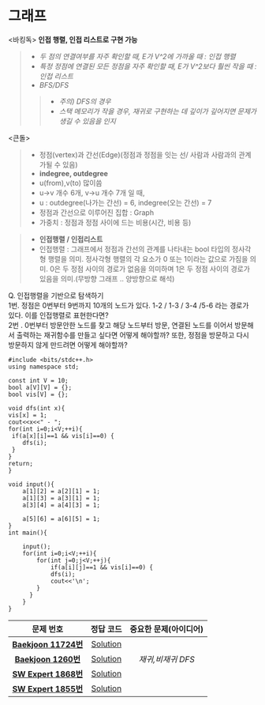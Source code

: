 # 그래프   
<바킹독>
__인접 행렬, 인접 리스트로 구현 가능__   
>*  _두 점의 연결여부를 자주 확인할 때, E가 V^2에 가까울 때 : 인접 행렬_
>*  _특정 정점에 연결된 모든 정점을 자주 확인할 때, E가 V^2보다 훨씬 작을 때 : 인접 리스트_    
>*  _BFS/DFS_
>>*  _주의) DFS의 경우_
>>* _스택 메모리가 작을 경우, 재귀로 구현하는 데 깊이가 깊어지면 문제가 생길 수 있음을 인지_

<큰돌>   
>* 정점(vertex)과 간선(Edge)(정점과 정점을 잇는 선/ 사람과 사람과의 관계가될 수 있음)        
>* __indegree, outdegree__      
>* u(from),v(to) 많이씀    
>* u->v 개수 6개, v->u 개수 7개 일 때,   
>* u : outdegree(나가는 간선) = 6, indegree(오는 간선) = 7      
>* 정점과 간선으로 이루어진 집합 : Graph   
>* 가중치 : 정점과 정점 사이에 드는 비용(시간, 비용 등)
      
>* __인접행렬 / 인접리스트__
>* 인접행렬 : 그래프에서 정점과 간선의 관계를 나타내는 bool 타입의 정사각형 행렬을 의미. 정사각형 행렬의 각 요소가 0 또는 1이라는 값으로 가짐을 의미. 0은 두 정점 사이의 경로가 없음을 의미하며 1은 두 정점 사이의 경로가 있음을 의미.(무방향 그래프 .. 양방향으로 해석)   

   

Q. 인접행렬을 기반으로 탐색하기   
1번. 정점은 0번부터 9번까지 10개의 노드가 있다. 1-2 / 1-3 / 3-4 /5-6 라는 경로가 있다. 이를 인접행렬로 표현한다면?   
2번 . 0번부터 방문안한 노드를 찾고 해당 노드부터 방문, 연결된 노드를 이어서 방문해서 출력하는 재귀함수를 만들고 싶다면 어떻게 해야할까? 또한, 정점을 방문하고 다시 방문하지 않게 만드려면 어떻게 해야할까?   

   
```
#include <bits/stdc++.h>
using namespace std;

const int V = 10;
bool a[V][V] = {};
bool vis[V] = {};

void dfs(int x){
vis[x] = 1;
cout<<x<<" - ";
for(int i=0;i<V;++i){
 if(a[x][i]==1 && vis[i]==0) {
 	dfs(i);
 }
}
return;
}

void input(){
	a[1][2] = a[2][1] = 1;
	a[1][3] = a[3][1] = 1;
	a[3][4] = a[4][3] = 1;
	
	a[5][6] = a[6][5] = 1;
}
int main(){

	input();
	for(int i=0;i<V;++i){
		for(int j=0;j<V;++j){
			if(a[i][j]==1 && vis[i]==0) {
			dfs(i);
			cout<<'\n';
		}
	  }	
	}
}
```     

 



| 문제 번호 | 정답 코드 |  중요한 문제(아이디어) | 
| :--: | :--: |:--: |
| __[Baekjoon 11724번](https://www.acmicpc.net/problem/11724)__   | [Solution](https://github.com/jhmin-kk99/Algorithm-Study/blob/main/Graph/11724.cpp)    | |
| __[Baekjoon 1260번](https://www.acmicpc.net/problem/1260)__   | [Solution](https://github.com/jhmin-kk99/Algorithm-Study/blob/main/Graph/1260.cpp)    |_재귀,비재귀 DFS_|
| __[SW Expert 1868번](https://swexpertacademy.com/main/code/problem/problemDetail.do?contestProbId=AV5LwsHaD1MDFAXc&categoryId=AV5LwsHaD1MDFAXc&categoryType=CODE&problemTitle=%EC%A7%80%EB%A2%B0&orderBy=FIRST_REG_DATETIME&selectCodeLang=ALL&select-1=&pageSize=10&pageIndex=1)__| [Solution](https://github.com/jhmin-kk99/Algorithm-Study/blob/main/Graph/s1868.cpp)    | |
| __[SW Expert 1855번](https://swexpertacademy.com/main/code/problem/problemDetail.do?contestProbId=AV5LnipaDvwDFAXc&categoryId=AV5LnipaDvwDFAXc&categoryType=CODE&problemTitle=%EC%98%81%EC%A4%80%EC%9D%B4&orderBy=FIRST_REG_DATETIME&selectCodeLang=ALL&select-1=&pageSize=10&pageIndex=1)__| [Solution](https://github.com/jhmin-kk99/Algorithm-Study/blob/main/Graph/s1855.cpp)    | |
